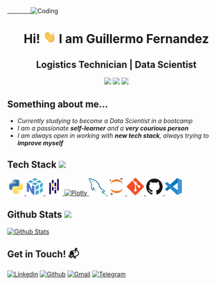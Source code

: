 <!-- Image -->
<img alt="Coding" src="https://user-images.githubusercontent.com/110403753/196526729-72e5196b-7b20-4d63-8c9e-ce78010e159a.gif" align="right" width="450px">

<!-- Greeting --> <hr>
<h1 align="center"> Hi! <img src="https://raw.githubusercontent.com/ABSphreak/ABSphreak/master/gifs/Hi.gif" width="30px"> I am Guillermo Fernandez </h1>

<h2 align="center"> Logistics Technician | Data Scientist </h2>

<!-- Your badges -->
<p align="center">
  <img src="https://img.shields.io/badge/Age-35-brightgreen" />
  <img src="https://img.shields.io/badge/Lives-Argentina-brightgreen" />
  <img src="https://img.shields.io/badge/Languages-Spanish%20%26%20English-brightgreen" />
</p>

## Something about me...
  
* <em>Currently studying to become a Data Scientist in a bootcamp 
* I am a passionate <b>self-learner</b> and a <b>very courious person</b>
* I am always open in working with <b>new tech stack</b>, always trying to <b>improve myself</b></em>

## Tech Stack <img src = "https://media2.giphy.com/media/QssGEmpkyEOhBCb7e1/giphy.gif?cid=ecf05e47a0n3gi1bfqntqmob8g9aid1oyj2wr3ds3mg700bl&rid=giphy.gif" width = 40px> 

<p align="left">
      <a href="https://www.python.org" target="_blank"> <img alt="Python" src="https://raw.githubusercontent.com/devicons/devicon/master/icons/python/python-original.svg" alt="python" width="40" height="40"/> </a> 
      <a href="https://numpy.org/" target="_blank"> <img alt="Numpy" src="https://github.com/devicons/devicon/blob/master/icons/numpy/numpy-original.svg" alt="Numpy" width="40" height="40"/> </a>
      <a href="https://pandas.pydata.org/" target="_blank"> <img alt="Pandas" src="https://github.com/devicons/devicon/blob/master/icons/pandas/pandas-original.svg" alt="Pandas" width="40" height="40"/> </a>
      <a href="https://plotly.com/" target="_blank"> <img alt="Plotly" src="https://img.shields.io/badge/Plotly-239120?style=for-the-badge&logo=plotly&logoColor=white"> </a>
      <a href="https://www.mysql.com/" target="_blank"> <img alt="MySQL" src="https://github.com/devicons/devicon/blob/master/icons/mysql/mysql-original.svg" alt="MySQL" width="40" height="40"/> </a>
      <a href="https://jupyter.org/" target="_blank"> <img alt="Jupyter" src="https://github.com/devicons/devicon/blob/master/icons/jupyter/jupyter-original.svg" alt="Jupyter" width="40" height="40"/> </a>
      <a href="https://git-scm.com/" target="_blank"> <img alt="git" src="https://github.com/devicons/devicon/blob/master/icons/git/git-original.svg" alt="git" width="40" height="40"/> </a>
      <a href="https://github.com/" target="_blank"> <img alt="github" src="https://github.com/devicons/devicon/blob/master/icons/github/github-original.svg" alt="github" width="40" height="40"/> </a>
      <a href="https://code.visualstudio.com/" target="_blank"> <img alt="VSC" src="https://github.com/devicons/devicon/blob/master/icons/vscode/vscode-original.svg" alt="VSC" width="40" height="40"/> </a>
</p>

## Github Stats <img src = "https://i.pinimg.com/originals/65/c4/f4/65c4f452571be1261e9c623f7da488ac.gif" width = 40px>

<p align="left">
    <a href="https://github.com/fernandezguille/github-readme-stats"><img alt="Github Stats" src="https://github-readme-stats.vercel.app/api?username=fernandezguille&show_icons=true&count_private=true&theme=tokyonight" height="192px"/></a>
</p>

## Get in Touch! 📬

<p align="left">
  <a href="https://linkedin.com/in/fernandezguille"><img alt="Linkedin" title="Coming soon..." src="https://img.shields.io/badge/LinkedIn-0077B5?style=for-the-badge&logo=linkedin&logoColor=white"></a>
  <a href="https://github.com/Fernandezguille"><img alt="Github" title="Guillermo Fernandez Github" src="https://img.shields.io/badge/GitHub-100000?style=for-the-badge&logo=github&logoColor=white"></a>
  <a href="mailto:fernandez.caruso.g@gmail.com"><img alt="Gmail" title="Guillermo Fernandez Gmail" src="https://img.shields.io/badge/Gmail-D14836?style=for-the-badge&logo=gmail&logoColor=white"></a>
  <a href="https://t.me/guilleyeuge"><img alt="Telegram" title="Guillermo Fernandez Telegram" src="https://img.shields.io/badge/Telegram-2CA5E0?style=for-the-badge&logo=telegram&logoColor=white"></a> 
</p>
